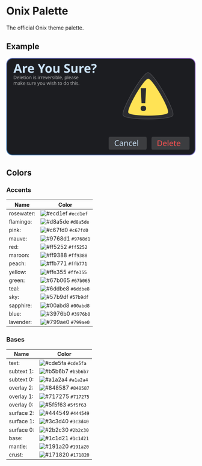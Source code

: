 # Onix Palette

The official Onix theme palette.

## Example

![File Deletion Example using the Onix palette](./example.svg)

## Colors

### Accents

| Name        | Color            |
|-------------|------------------|
| rosewater:  | ![#ecd1ef](https://placehold.co/15x15/ecd1ef/ecd1ef.png) `#ecd1ef`  |
| flamingo:   | ![#d8a5de](https://placehold.co/15x15/d8a5de/d8a5de.png) `#d8a5de`  |
| pink:       | ![#c67fd0](https://placehold.co/15x15/c67fd0/c67fd0.png) `#c67fd0`  |
| mauve:      | ![#9768d1](https://placehold.co/15x15/9768d1/9768d1.png) `#9768d1`  |
| red:        | ![#ff5252](https://placehold.co/15x15/ff5252/ff5252.png) `#ff5252`  |
| maroon:     | ![#ff9388](https://placehold.co/15x15/ff9388/ff9388.png) `#ff9388`  |
| peach:      | ![#ffb771](https://placehold.co/15x15/ffb771/ffb771.png) `#ffb771`  |
| yellow:     | ![#ffe355](https://placehold.co/15x15/ffe355/ffe355.png) `#ffe355`  |
| green:      | ![#67b065](https://placehold.co/15x15/67b065/67b065.png) `#67b065`  |
| teal:       | ![#6ddbe8](https://placehold.co/15x15/6ddbe8/6ddbe8.png) `#6ddbe8`  |
| sky:        | ![#57b9df](https://placehold.co/15x15/57b9df/57b9df.png) `#57b9df`  |
| sapphire:   | ![#00abd8](https://placehold.co/15x15/00abd8/00abd8.png) `#00abd8`  |
| blue:       | ![#3976b0](https://placehold.co/15x15/3976b0/3976b0.png) `#3976b0`  |
| lavender:   | ![#799ae0](https://placehold.co/15x15/799ae0/799ae0.png) `#799ae0`  |

### Bases

| Name        | Color            |
|-------------|------------------|
| text:       | ![#cde5fa](https://placehold.co/15x15/cde5fa/cde5fa.png) `#cde5fa`  |
| subtext 1:  | ![#b5b6b7](https://placehold.co/15x15/b5b6b7/b5b6b7.png) `#b5b6b7`  |
| subtext 0:  | ![#a1a2a4](https://placehold.co/15x15/a1a2a4/a1a2a4.png) `#a1a2a4`  |
| overlay 2:  | ![#848587](https://placehold.co/15x15/848587/848587.png) `#848587`  |
| overlay 1:  | ![#717275](https://placehold.co/15x15/717275/717275.png) `#717275`  |
| overlay 0:  | ![#5f5f63](https://placehold.co/15x15/5f5f63/5f5f63.png) `#5f5f63`  |
| surface 2:  | ![#444549](https://placehold.co/15x15/444549/444549.png) `#444549`  |
| surface 1:  | ![#3c3d40](https://placehold.co/15x15/3c3d40/3c3d40.png) `#3c3d40`  |
| surface 0:  | ![#2b2c30](https://placehold.co/15x15/2b2c30/2b2c30.png) `#2b2c30`  |
| base:       | ![#1c1d21](https://placehold.co/15x15/1c1d21/1c1d21.png) `#1c1d21`  |
| mantle:     | ![#191a20](https://placehold.co/15x15/191a20/191a20.png) `#191a20`  |
| crust:      | ![#171820](https://placehold.co/15x15/171820/171820.png) `#171820`  |
